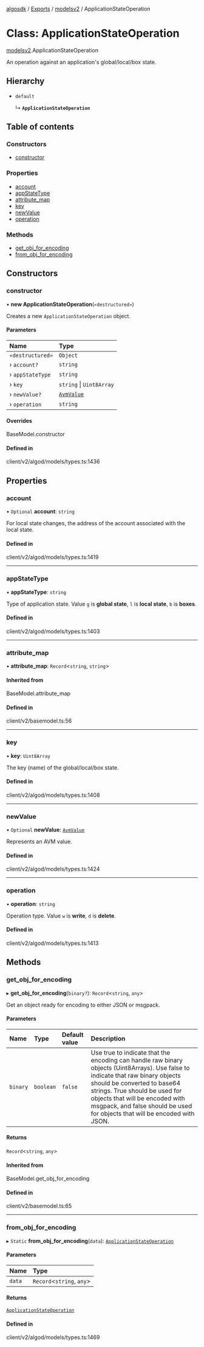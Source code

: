 [algosdk](../README.md) / [Exports](../modules.md) / [modelsv2](../modules/modelsv2.md) / ApplicationStateOperation

# Class: ApplicationStateOperation

[modelsv2](../modules/modelsv2.md).ApplicationStateOperation

An operation against an application's global/local/box state.

## Hierarchy

- `default`

  ↳ **`ApplicationStateOperation`**

## Table of contents

### Constructors

- [constructor](modelsv2.ApplicationStateOperation.md#constructor)

### Properties

- [account](modelsv2.ApplicationStateOperation.md#account)
- [appStateType](modelsv2.ApplicationStateOperation.md#appstatetype)
- [attribute\_map](modelsv2.ApplicationStateOperation.md#attribute_map)
- [key](modelsv2.ApplicationStateOperation.md#key)
- [newValue](modelsv2.ApplicationStateOperation.md#newvalue)
- [operation](modelsv2.ApplicationStateOperation.md#operation)

### Methods

- [get\_obj\_for\_encoding](modelsv2.ApplicationStateOperation.md#get_obj_for_encoding)
- [from\_obj\_for\_encoding](modelsv2.ApplicationStateOperation.md#from_obj_for_encoding)

## Constructors

### constructor

• **new ApplicationStateOperation**(`«destructured»`)

Creates a new `ApplicationStateOperation` object.

#### Parameters

| Name | Type |
| :------ | :------ |
| `«destructured»` | `Object` |
| › `account?` | `string` |
| › `appStateType` | `string` |
| › `key` | `string` \| `Uint8Array` |
| › `newValue?` | [`AvmValue`](modelsv2.AvmValue.md) |
| › `operation` | `string` |

#### Overrides

BaseModel.constructor

#### Defined in

client/v2/algod/models/types.ts:1436

## Properties

### account

• `Optional` **account**: `string`

For local state changes, the address of the account associated with the local
state.

#### Defined in

client/v2/algod/models/types.ts:1419

___

### appStateType

• **appStateType**: `string`

Type of application state. Value `g` is **global state**, `l` is **local
state**, `b` is **boxes**.

#### Defined in

client/v2/algod/models/types.ts:1403

___

### attribute\_map

• **attribute\_map**: `Record`\<`string`, `string`\>

#### Inherited from

BaseModel.attribute\_map

#### Defined in

client/v2/basemodel.ts:56

___

### key

• **key**: `Uint8Array`

The key (name) of the global/local/box state.

#### Defined in

client/v2/algod/models/types.ts:1408

___

### newValue

• `Optional` **newValue**: [`AvmValue`](modelsv2.AvmValue.md)

Represents an AVM value.

#### Defined in

client/v2/algod/models/types.ts:1424

___

### operation

• **operation**: `string`

Operation type. Value `w` is **write**, `d` is **delete**.

#### Defined in

client/v2/algod/models/types.ts:1413

## Methods

### get\_obj\_for\_encoding

▸ **get_obj_for_encoding**(`binary?`): `Record`\<`string`, `any`\>

Get an object ready for encoding to either JSON or msgpack.

#### Parameters

| Name | Type | Default value | Description |
| :------ | :------ | :------ | :------ |
| `binary` | `boolean` | `false` | Use true to indicate that the encoding can handle raw binary objects (Uint8Arrays). Use false to indicate that raw binary objects should be converted to base64 strings. True should be used for objects that will be encoded with msgpack, and false should be used for objects that will be encoded with JSON. |

#### Returns

`Record`\<`string`, `any`\>

#### Inherited from

BaseModel.get\_obj\_for\_encoding

#### Defined in

client/v2/basemodel.ts:65

___

### from\_obj\_for\_encoding

▸ `Static` **from_obj_for_encoding**(`data`): [`ApplicationStateOperation`](modelsv2.ApplicationStateOperation.md)

#### Parameters

| Name | Type |
| :------ | :------ |
| `data` | `Record`\<`string`, `any`\> |

#### Returns

[`ApplicationStateOperation`](modelsv2.ApplicationStateOperation.md)

#### Defined in

client/v2/algod/models/types.ts:1469
